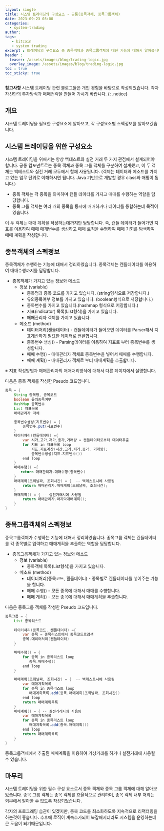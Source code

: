 ```yaml
---
layout: single
title: 시스템 트레이딩의 구성요소 - 공통(종목객체, 종목그룹객체)
date: 2023-09-23 03:00
categories: 
  - system-trading
author: 
tags: 
   - bitcoin
   - system trading
excerpt : 트레이딩의 구성요소 중 종목객체과 종목그룹객체에 대한 기능에 대해서 알아봅니다.
header :
  teaser: /assets/images/blog/trading-logic.jpg
  overlay_image: /assets/images/blog/trading-logic.jpg
toc : true  
toc_sticky: true
---
```


**참고사항** 시스템 트레이딩 관련 블로그들은 개인 경험을 바탕으로 작성되었습니다. 각자 자신만의 투자방식과 매매전략을 만들어 가시기 바랍니다.
{: .notice} 

## 개요

시스템 트레이딩을 필요한 구성요소에 알아보고, 각 구성요소별 스펙정보를 알아보겠습니다. 

## 시스템 트레이딩을 위한 구성요소

시스템 트레이딩을 위해서는 항상 백테스트와 실전 거래 두 가지 관점에서 설계되어야 합니다. 공통 컴포넌트로는 종목 객체과 종목 그룹 객체를 구분하여 설계했고, 이 두 객체는 백테스트와 실전 거래 모두에서 함께 사용됩니다. (객체는 데이터와 메소드를 가지고 있는 업무 단위로 이해하시면 됩니다. Java 기반으로 개발할 경우 class와 매핑이 됩니다.)

- 종목 객체는 각 종목을 의미하며 캔들 데이터를 가지고 매매를 수행하는 역할을 담당합니다.
- 종목 그룹 객체는 여러 개의 종목을 동시에 매매하거나 데이터를 통합하는데 목적이 있습니다.

이 두 객체는 매매 계획을 작성하는데까지만 담당합니다. 즉, 캔들 데이터가 들어가면 지표를 이용하여 매매 매개변수를 생성하고 매매 로직을 수행하여 매매 기회를 탐색하여 매매 계획을 작성합니다.

## 종목객체의 스펙정보

종목객체가 수행하는 기능에 대해서 정리하였습니다. 종목객체는 캔들데이터를 이용하여 매매수행까지를 담당합니다.

- 종목객체가 가지고 있는 정보와 메소드
  - 정보 (variable)
    - 종목명과 종목 코드를 가지고 있습니다. (string형식으로 저장합니다.)
    - 유의종목여부 정보를 가지고 있습니다. (boolean형식으로 저장합니다.)
    - 종목변수를 가지고 있습니다.(hashmap 형식으로 저장합니다.)    
    - 지표(indicator) 목록(List형식)을 가지고 있습니다.
    - 매매관리자 객체를 가지고 있습니다. 
  - 메소드 (method)
    - 데이터처리(캔들데이터) - 캔들데이터가 들어오면 데이터를 Parser해서 지표계산하기 필요한 데이터로 변환합니다.
    - 종목변수 생성() - Parsing데이터를 이용하여 지표로 부터 종목변수를 생성합니다. 
    - 매매 수행() - 매매관리자 객체로 종목변수을 넣어서 매매를 수행합니다. 
    - 매매 계획() - 매매관리자 객체로 부터 매매계획을 추출합니다.

※ 지표 작성방법과 매매관리자의 매매처리방식에 대해서 다른 페이지에서 설명합니다.

다음은 종목 객체를 작성한 Pseudo 코드입니다. 

```java
종목 = {
    String 종목명, 종목코드
    boolean 유의종목여부
    HashMap 종목변수 
    List 지표목록
    매매관리자 객체

    종목변수생성(지표변수) = {
        종목변수.put(지표변수)
    }
    데이터처리(캔들데이터) ={
        var 시가,고가,저가,종가,거래량 = 캔들데이터로부터 데이터추출
        for 지표 in 지표목록 loop
            지표.지표계산(시간,고가,저가,종가, 거래량);
            종목변수생성(지표.지표변수())
        end loop
    }
    매매수행() ={
       return 매매관리자.매매수행(종목변수)
    }  
    매매계획(조회날짜, 조회시간) = {  -- 백테스트시에 사용됨
        return 매매관리자.매매계획(조회날짜, 조회시간);
    }
    매매계획() = { -- 실전거래시에 사용됨
        return 매매관리자.마지막매매계획();
    }
}
```

## 종목그룹객체의 스펙정보

종목그룹객체가 수행하는 기능에 대해서 정리하였습니다. 종목그룹 객체는 캔들데이터를 각 종목별로 입력하고 매매계획을 추출하는 역할을 담당합니다. 

- 종목그룹객체가 가지고 있는 정보와 메소드
  - 정보 (variable)
    - 종목객체 목록(List형식)을 가지고 있습니다.
  - 메소드 (method)
    - 데이터처리(종목코드, 캔들데이터) - 종목별로 캔들데이터를 넣어주는 기능을 합니다.
    - 매매 수행() - 모든 종목에 대해서 매매를 수행합니다. 
    - 매매 계획() - 모든 종목에 대해서 매매계획을 추출합니다.

다음은 종목그룹 객체를 작성한 Pseudo 코드입니다.

```java
종목그룹 = {
    List 종목리스트
    
    데이터처리(종목코드, 캔들데이터) ={
        var 종목 = 종목리스트에서 종목코드로검색
        종목.데이터처리(캔들데이터)
    }

    매매수행() = {
        for 종목 in 종목리스트 loop
           종목.매매수행()
        end loop
    }

    매매계획(조회날짜, 조회시간) = {  -- 백테스트시에 사용됨
        var 매매계획목록
        for 종목 in 종목리스트 loop
           매매계획목록.add(종목.매매계획(조회날짜, 조회시간))
        end loop
        return 매매계획목록
    }
    매매계획() = { -- 실전거래시에 사용됨
        var 매매계획목록
        for 종목 in 종목리스트 loop
           매매계획목록.add(종목.매매계획())
        end loop
        return 매매계획목록
    }
}
```

종목그룹객체에서 추출된 매매계획을 이용하여 가상거래를 하거나 실전거래에 사용될수 있습니다. 

## 마무리 

시스템 트레이딩을 위한 필수 구성 요소로서 종목 객체와 종목 그룹 객체에 대해 알아보았습니다. 종목 그룹 객체는 종목 객체를 효율적으로 관리하며, 종목 객체 내부 처리는 외부에서 알아볼 수 없도록 작성되었습니다.

각자의 프로그래밍 습관이 있겠지만, 중복 코드를 최소화하도록 지속적으로 리팩터링을 하는것이 좋습니다. 
추후에 로직이 계속추가되어 복잡해지더라도 시스템을 운영하는데 큰 도움이 되기때문입니다. 
